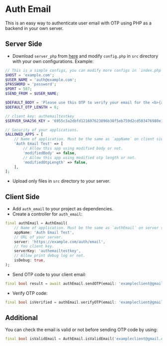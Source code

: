 # Auth Email

This is an easy way to authenticate user email with OTP using PHP as a backend in your own server.

## Server Side

* Download `server_php` from [here](https://github.com/vursin/auth_email_server_php) and modify `config.php` in `src` directory with your own configurations. Example:
  
``` php
// This is a simple configs, you can modify more configs in `index.php`.
$HOST = 'example.com';
$USER_NAME = 'auth@example.com';
$PASSWORD = 'password';
$PORT = 587;
$SEND_FROM = $USER_NAME;

$DEFAULT_BODY = 'Please use this OTP to verify your email for the <b>{appName}</b>, do not share this code to anyone: <b>{otp}</b>';
$DEFAULT_OTP_LENGTH = 6;

// client key: authemailtestkey
$SERVER_SHA256_KEY = '6955c3a2dbfd121697623896b38f5eb759d2cd503476980e14b9beb0cc036c4d';

// Security of your applications.
$ALLOWED_APPS = [
    // Name of application. Must be the same as `appName` on client side.
    'Auth Email Test' => [
        // Allow this app using modified body or not.
        'modifiedBody' => false,
        // Allow this app using modified otp length or not.
        'modifiedOtpLength' => false,
    ],
];
```

* Upload only files in `src` directory to your server.

## Client Side

* Add `auth_email` to your project as dependencies.
* Create a controller for `auth_email`:
  
``` dart
final authEmail = AuthEmail(
    // Name of application. Must be the same as `authEmail` on server side.
    appName: 'Auth Email Test',
    // URL of your server.
    server: 'https://example.com/auth/email',
    // You client key.
    serverKey: 'authemailtestkey',
    // Allow print debug log or not.
    isDebug: true,
);
```

* Send OTP code to your client email:

``` dart
final bool result = await authEmail.sendOTP(email: 'exampleclient@gmail.com');
```

* Verify OTP code:

``` dart
final bool isVerified = authEmail.verifyOTP(email: 'exampleclient@gmail.com', otp: '<code>');
```

## Additional

You can check the email is valid or not before sending OTP code by using:

``` dart
final bool isValidEmail = AuthEmail.isValidEmail('exampleclient@gmail.com');
```
